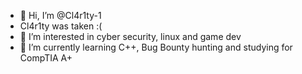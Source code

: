 - 👋 Hi, I’m @Cl4r1ty-1 
- Cl4r1ty was taken :(
- 👀 I’m interested in cyber security, linux and game dev
- 🌱 I’m currently learning C++, Bug Bounty hunting and studying for CompTIA A+

<!---
Cl4r1ty-1/Cl4r1ty-1 is a ✨ special ✨ repository because its `README.md` (this file) appears on your GitHub profile.
You can click the Preview link to take a look at your changes.
--->
